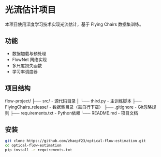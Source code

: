 # 光流估计项目
本项目使用深度学习技术实现光流估计，基于 Flying Chairs 数据集训练。

## 功能
- 数据加载与预处理
- FlowNet 网络实现
- 多尺度损失函数
- 学习率调度器

## 项目结构
flow-project/
├── src/ - 源代码目录
│ └── third.py - 主训练脚本
├── FlyingChairs_release/ - 数据集目录（需自行下载）
├── .gitignore - Git忽略规则
├── requirements.txt - Python依赖
└── README.md - 项目文档

## 安装
```bash
git clone https://github.com/zhaopf23/optical-flow-estimation.git
cd optical-flow-estimation
pip install -r requirements.txt



